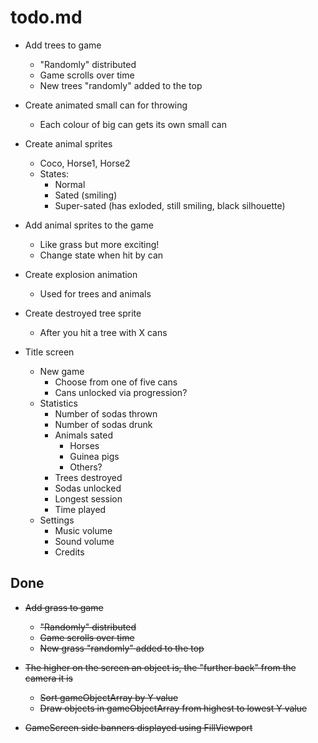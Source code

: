 # todo.md
  
  + Add trees to game
      - "Randomly" distributed
      - Game scrolls over time
      - New trees "randomly" added to the top

  + Create animated small can for throwing
      - Each colour of big can gets its own small can
      
  + Create animal sprites
      - Coco, Horse1, Horse2
      - States:
          - Normal
          - Sated (smiling)
          - Super-sated (has exloded, still smiling, black silhouette)
      
  + Add animal sprites to the game
      - Like grass but more exciting!
      - Change state when hit by can
          
  + Create explosion animation
      - Used for trees and animals
      
  + Create destroyed tree sprite
      - After you hit a tree with X cans
      
  + Title screen
      - New game
          - Choose from one of five cans
          - Cans unlocked via progression?
      - Statistics
          - Number of sodas thrown
          - Number of sodas drunk
          - Animals sated
              - Horses
              - Guinea pigs
              - Others?
          - Trees destroyed
          - Sodas unlocked
          - Longest session
          - Time played
      - Settings
          - Music volume
          - Sound volume
          - Credits

## Done
  
  + ~~Add grass to game~~
      - ~~"Randomly" distributed~~
      - ~~Game scrolls over time~~
      - ~~New grass "randomly" added to the top~~
      
  + ~~The higher on the screen an object is, the "further back" from the camera it is~~
      - ~~Sort gameObjectArray by Y value~~
      - ~~Draw objects in gameObjectArray from highest to lowest Y value~~

  + ~~GameScreen side banners displayed using FillViewport~~
  